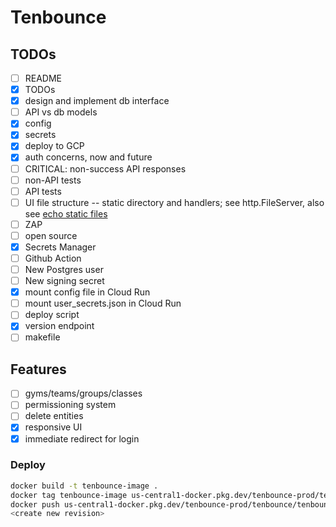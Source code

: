 # Tenbounce

## TODOs

- [ ] README
- [x] TODOs
- [x] design and implement db interface
- [ ] API vs db models
- [x] config
- [x] secrets
- [x] deploy to GCP
- [x] auth concerns, now and future
- [ ] CRITICAL: non-success API responses
- [ ] non-API tests
- [ ] API tests
- [ ] UI file structure -- static directory and handlers; see http.FileServer, also see [echo static files](https://echo.labstack.com/docs/static-files)
- [ ] ZAP
- [ ] open source
- [x] Secrets Manager
- [ ] Github Action
- [ ] New Postgres user
- [ ] New signing secret
- [x] mount config file in Cloud Run
- [ ] mount user_secrets.json in Cloud Run
- [ ] deploy script
- [x] version endpoint
- [ ] makefile

## Features

- [ ] gyms/teams/groups/classes
- [ ] permissioning system
- [ ] delete entities
- [x] responsive UI
- [x] immediate redirect for login

### Deploy

```sh
docker build -t tenbounce-image .
docker tag tenbounce-image us-central1-docker.pkg.dev/tenbounce-prod/tenbounce/tenbounce:release5
docker push us-central1-docker.pkg.dev/tenbounce-prod/tenbounce/tenbounce
<create new revision>
```
